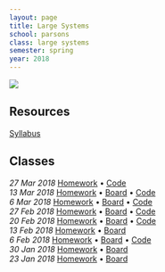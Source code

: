 ```yaml
---
layout: page
title: Large Systems
school: parsons
class: large systems
semester: spring
year: 2018
---
```


![](internet.gif)

## Resources

[Syllabus](PGTE_5566_A_NASSER_SP18.pdf)

## Classes
*27 Mar 2018* [Homework](week-9/homework) &bull;
              [Code](https://github.com/nasser/large-systems-2018-midterm-demo)  
*13 Mar 2018* [Homework](week-8/homework) &bull;
              [Board](https://cdn.rawgit.com/nasser/beb22392f56b72073165f89793bac235/raw/electron.svg) &bull;
              [Code](https://gist.github.com/nasser/395510e906192f8ba27c078d7ed95f37)  
*6 Mar 2018* [Homework](week-7/homework) &bull;
             [Board](https://cdn.rawgit.com/nasser/35c3dc1d119db056cd3acc65aa5c7396/raw/local-networks.svg) &bull;
             [Code](https://gist.github.com/nasser/395510e906192f8ba27c078d7ed95f37)  
*27 Feb 2018* [Homework](week-6/homework) &bull;
              [Board](https://cdn.rawgit.com/nasser/de1af30c1be90998079a532a9238d3c3/raw/node-sockets.svg) &bull;
              [Code](https://gist.github.com/nasser/71fa7bee711278954ba37634ee79d3b6)  
*20 Feb 2018* [Homework](week-5/homework) &bull;
              [Board](https://cdn.rawgit.com/nasser/65c191d8eae2689a280f864cd67b1b0c/raw/javascript.svg) &bull;
              [Code](https://gist.github.com/nasser/2eee57270ba282c67158803f61bc8e34)  
*13 Feb 2018* [Homework](week-4/homework) &bull;
              [Board](https://cdn.rawgit.com/nasser/ad4b0038d366010beacedc263b75ab1b/raw/apis.svg)  
*6 Feb 2018* [Homework](week-3/homework) &bull;
             [Board](https://cdn.rawgit.com/nasser/a04c7479b733b6a4b107879d42419aaa/raw/serialization.svg) &bull;
             [Code](https://gist.github.com/nasser/5eba676b2e3bf23198009b3529524587)  
*30 Jan 2018* [Homework](week-2/homework) &bull;
              [Board](https://cdn.rawgit.com/nasser/0c33f9688064e6bf0959e3e1eed5e642/raw/internet.svg)  
*23 Jan 2018* [Homework](week-1/homework) &bull;
              [Board](https://cdn.rawgit.com/nasser/6451598807a7e7da13426b51a9840354/raw/large-systems-intro.svg)
